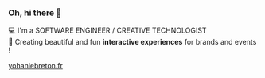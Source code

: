 
### Oh, hi there 👋

💻 I'm a SOFTWARE ENGINEER / CREATIVE TECHNOLOGIST  
💪 Creating beautiful and fun **interactive experiences** for brands and events !  

[yohanlebreton.fr](https://yohanlebreton.fr)  


<!--
More info [here](https://www.notion.so/Yohan-Le-Breton-a8df3fc50b994062b24f32bb4b43ea2c)  
💬 I Speak English, French, Javascript, React, C#, and a bit of Java and Spanish too !  

📌 Currently living in **Paris**  



Tech & Languages I love : **Javascript, React, Unity, C#**  
Tech & Languages I have experience with : **Unreal Engine, AR, VR, Leap Motion, Kinect...**  
</p>

My Portfolio : [yohanlebreton.fr](https://yohanlebreton.fr)  
My Linkedin : [linkedin.com/in/yohanlb](https://www.linkedin.com/in/yohanlb/)  

<!--
My Resume : [Download](https://yohanlebreton.fr/cv/CV_FR.pdf)  
-->

<!--
**yohanlb/yohanlb** is a ✨ _special_ ✨ repository because its `README.md` (this file) appears on your GitHub profile.

Here are some ideas to get you started:

- 🔭 I’m currently working on ...
- 🌱 I’m currently learning ...
- 👯 I’m looking to collaborate on ...
- 🤔 I’m looking for help with ...
- 💬 Ask me about ...
- 📫 How to reach me: ...
- 😄 Pronouns: ...
- ⚡ Fun fact: ...
-->
